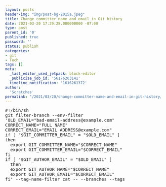 ```yaml
---
layout: posts
header-img: "img/post-bg-2015a.jpeg"
title: Change committer name and email in Git history
date: 2021-03-20 17:29:28.000000000 -07:00
type: post
parent_id: '0'
published: true
password: ''
status: publish
categories:
- git
- Tech
tags: []
meta:
  _last_editor_used_jetpack: block-editor
  _publicize_job_id: '56176203141'
  timeline_notification: '1616261372'
author:
  'Scratches'
permalink: "/2021/03/20/change-committer-name-and-email-in-git-history/"
---
```


<pre>
#!/bin/sh
git filter-branch --env-filter 
'OLD_EMAIL="bad-email-address@example.com"
CORRECT_NAME="FULL NAME"
CORRECT_EMAIL="EMAIL ADDRESS@example.com"
if [ "$GIT_COMMITTER_EMAIL" = "$OLD_EMAIL" ]
then
  export GIT_COMMITTER_NAME="$CORRECT_NAME"
  export GIT_COMMITTER_EMAIL="$CORRECT_EMAIL"
fi
if [ "$GIT_AUTHOR_EMAIL" = "$OLD_EMAIL" ]
  then
  export GIT_AUTHOR_NAME="$CORRECT_NAME"
  export GIT_AUTHOR_EMAIL="$CORRECT_EMAIL"
fi' --tag-name-filter cat -- --branches --tags
</pre>

